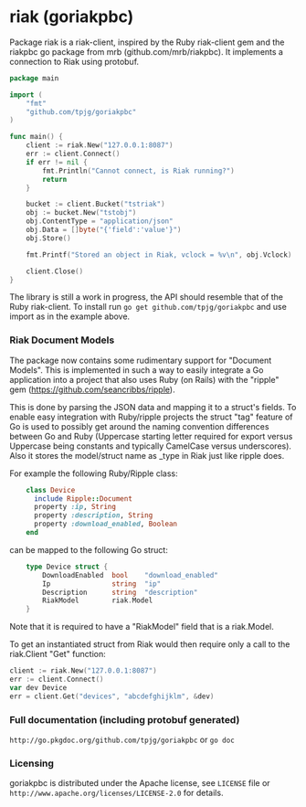 riak (goriakpbc)
=======

Package riak is a riak-client, inspired by the Ruby riak-client gem and the riakpbc go package from mrb (github.com/mrb/riakpbc).
It implements a connection to Riak using protobuf.

```go
package main

import (
	"fmt"
	"github.com/tpjg/goriakpbc"
)

func main() {
	client := riak.New("127.0.0.1:8087")
	err := client.Connect()
	if err != nil {
		fmt.Println("Cannot connect, is Riak running?")
		return
	}

	bucket := client.Bucket("tstriak")
	obj := bucket.New("tstobj")
	obj.ContentType = "application/json"
	obj.Data = []byte("{'field':'value'}")
	obj.Store()

	fmt.Printf("Stored an object in Riak, vclock = %v\n", obj.Vclock)

	client.Close()
}
```

The library is still a work in progress, the API should resemble that of the Ruby riak-client.
To install run `go get github.com/tpjg/goriakpbc` and use import as in the example above.

### Riak Document Models

The package now contains some rudimentary support for "Document Models". This is implemented in such a way to easily integrate a Go application into a project that also uses Ruby (on Rails) with the "ripple" gem (https://github.com/seancribbs/ripple).

This is done by parsing the JSON data and mapping it to a struct's fields. To enable easy integration with Ruby/ripple projects the struct "tag" feature of Go is used to possibly get around the naming convention differences between Go and Ruby (Uppercase starting letter required for export versus Uppercase being constants and typically CamelCase versus underscores). Also it stores the model/struct name as _type in Riak just like ripple does.

For example the following Ruby/Ripple class:
```ruby
    class Device
      include Ripple::Document
      property :ip, String
      property :description, String
      property :download_enabled, Boolean
    end
```
can be mapped to the following Go struct:
```go
    type Device struct {
        DownloadEnabled  bool    "download_enabled"
        Ip               string  "ip"
        Description      string  "description"
        RiakModel        riak.Model
    }
```
Note that it is required to have a "RiakModel" field that is a riak.Model.

To get an instantiated struct from Riak would then require only a call to the riak.Client "Get" function:
```go
client := riak.New("127.0.0.1:8087")
err := client.Connect()
var dev Device 
err = client.Get("devices", "abcdefghijklm", &dev)
```

### Full documentation (including protobuf generated)

`http://go.pkgdoc.org/github.com/tpjg/goriakpbc` or `go doc`

### Licensing

goriakpbc is distributed under the Apache license, see `LICENSE` file or `http://www.apache.org/licenses/LICENSE-2.0` for details.
